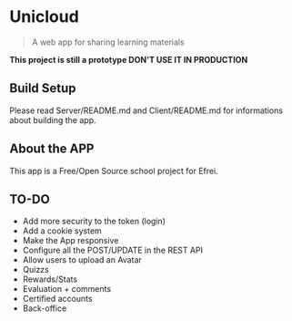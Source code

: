 # Unicloud

> A web app for sharing learning materials

**This project is still a prototype DON'T USE IT IN PRODUCTION**

## Build Setup

Please read Server/README.md and Client/README.md for informations about building the app.  


## About the APP

This app is a Free/Open Source school project for Efrei.


## TO-DO
* Add more security to the token (login)
* Add a cookie system
* Make the App responsive
* Configure all the POST/UPDATE in the REST API
* Allow users to upload an Avatar
* Quizzs
* Rewards/Stats
* Evaluation + comments
* Certified accounts
* Back-office
